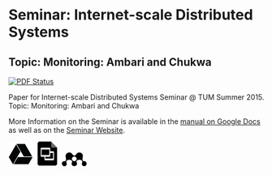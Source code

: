 # Seminar: Internet-scale Distributed Systems
## Topic: Monitoring: Ambari and Chukwa

[![PDF Status](https://www.sharelatex.com/github/repos/jpbernius/TUM-Paper-Monitoring-Ambari-Chukwa/builds/latest/badge.svg)](https://www.sharelatex.com/github/repos/jpbernius/TUM-Paper-Monitoring-Ambari-Chukwa/builds/latest/output.pdf)

Paper for Internet-scale Distributed Systems Seminar @ TUM Summer 2015.
<br />
Topic: Monitoring: Ambari and Chukwa

More Information on the Seminar is available in the [manual on Google Docs](https://docs.google.com/document/d/11ekPCyS5DGy_X7nxs0wO6lT5G-zzY-Azw4rL9Lb7FVo) as well as on the [Seminar Website](https://www.i13.in.tum.de/?id=100).

[![Google Drive](images/gdrive.png)](https://drive.google.com/open?id=0B2aadyb28UzmfjdXc1VGU1p6VV9ubjhJQVZuVDFMVVBVT0Q2X0w3UE1zM3ZqU1Eza3dTV0E) [![Google Slides](images/slides.png)](https://drive.google.com/open?id=1l7pbxZTvi9epdXp3M6CXN5PDmCE2U2Ha2zpv4KaonRI) [![Mendeley](images/mendeley.png)](http://www.mendeley.com/groups/7175701)
